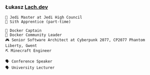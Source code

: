 ### Łukasz [Lach.dev](https://lach.dev)

```
💙 Jedi Master at Jedi High Council
🖤 Sith Apprentice (part-time)

🐋 Docker Captain
🐋 Docker Community Leader
🎮 Senior Software Architect at Cyberpunk 2077, CP2077 Phantom Liberty, Gwent
⛏ Minecraft Engineer

🗣️ Conference Speaker
🗣️ University Lecturer
```
